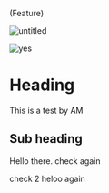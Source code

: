 (Feature)

![untitled](https://user-images.githubusercontent.com/46673665/53858291-975a5200-3fff-11e9-8369-c7a45ca43056.png)


![yes](![untitled](https://user-images.githubusercontent.com/46673665/53858291-975a5200-3fff-11e9-8369-c7a45ca43056.png))
# Heading

This is a test by AM

## Sub heading
Hello there.
check again 

check 2
heloo again
